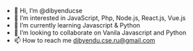 - 👋 Hi, I’m @dibyenducse
- 👀 I’m interested in JavaScript, Php, Node.js, React.js, Vue.js
- 🌱 I’m currently learning Javascript & Python
- 💞️ I’m looking to collaborate on Vanila Javascript and Python
- 📫 How to reach me dibyendu.cse.ru@gmail.com

<!---
dibyenducse/dibyenducse is a ✨ special ✨ repository because its `README.md` (this file) appears on your GitHub profile.
You can click the Preview link to take a look at your changes.
--->
